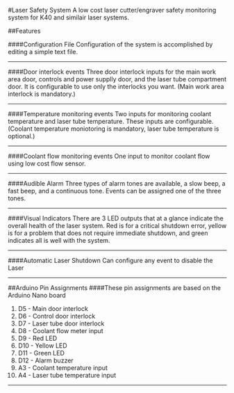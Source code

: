 #Laser Safety System
A low cost laser cutter/engraver safety monitoring system for K40 and similair laser systems.

##Features

####Configuration File
Configuration of the system is accomplished by editing a simple text file.
***
####Door interlock events
Three door interlock inputs for the main work area door, controls and power supplly door, and the laser tube compartment door. It is configurable to use only the interlocks you want. (Main work area interlock is mandatory.)
***
####Temperature monitoring events
Two inputs for monitoring coolant temperature and laser tube temperature. These inputs are configurable. (Coolant temperature moniotoring is mandatory, laser tube temperature is optional.)
***
####Coolant flow monitoring events
One input to monitor coolant flow using low cost flow sensor.
***
####Audible Alarm
Three types of alarm tones are available, a slow beep, a fast beep, and a continuous tone. Events can be assigned one of the three tones.
***
####Visual Indicators
There are 3 LED outputs that at a glance indicate the overall health of the laser system. Red is for a critical shutdown error, yellow is for a problem that does not require immediate shutdown, and green indicates all is well with the system.
***
####Automatic Laser Shutdown
Can configure any event to disable the Laser
***
##Arduino Pin Assignments
####These pin assignments are based on the Arduino Nano board
  1. D5 - Main door interlock
  2. D6 - Control door interlock
  3. D7 - Laser tube door interlock
  4. D8 - Coolant flow meter input
  5. D9 - Red LED
  6. D10 - Yellow LED
  7. D11 - Green LED
  8. D12 - Alarm buzzer
  9. A3 - Coolant temperature input
  10. A4 - Laser tube temperature input

***
